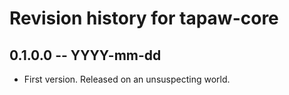 # Revision history for tapaw-core

## 0.1.0.0 -- YYYY-mm-dd

* First version. Released on an unsuspecting world.
